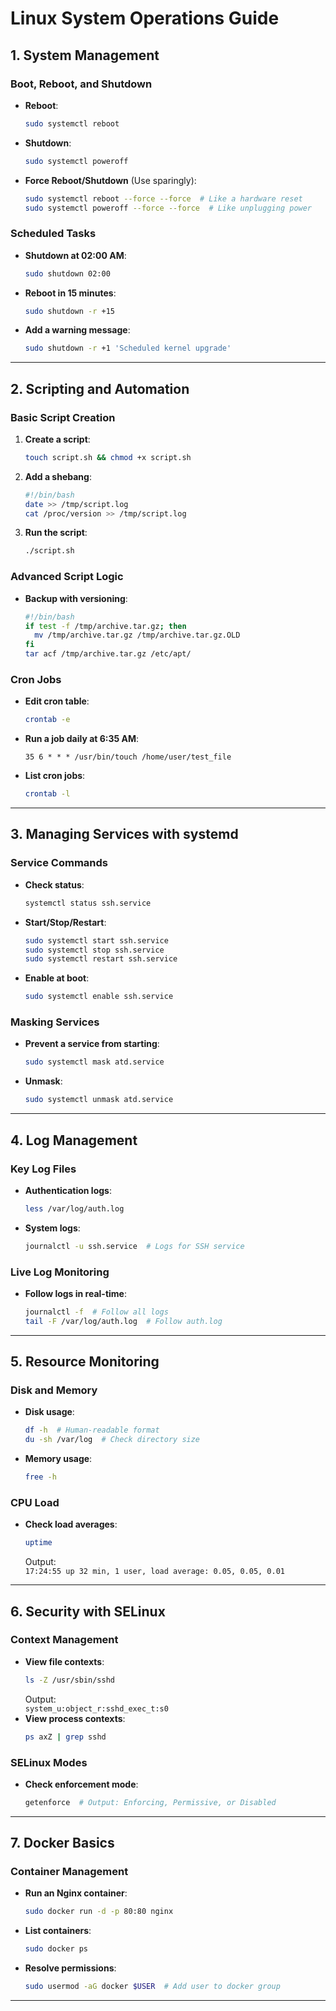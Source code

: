 # Linux System Operations Guide

## 1. System Management

### Boot, Reboot, and Shutdown
- **Reboot**:  
  ```bash
  sudo systemctl reboot
  ```
- **Shutdown**:  
  ```bash
  sudo systemctl poweroff
  ```
- **Force Reboot/Shutdown** (Use sparingly):  
  ```bash
  sudo systemctl reboot --force --force  # Like a hardware reset
  sudo systemctl poweroff --force --force  # Like unplugging power
  ```

### Scheduled Tasks
- **Shutdown at 02:00 AM**:  
  ```bash
  sudo shutdown 02:00
  ```
- **Reboot in 15 minutes**:  
  ```bash
  sudo shutdown -r +15
  ```
- **Add a warning message**:  
  ```bash
  sudo shutdown -r +1 'Scheduled kernel upgrade'
  ```

---

## 2. Scripting and Automation

### Basic Script Creation
1. **Create a script**:  
   ```bash
   touch script.sh && chmod +x script.sh
   ```
2. **Add a shebang**:  
   ```bash
   #!/bin/bash
   date >> /tmp/script.log
   cat /proc/version >> /tmp/script.log
   ```
3. **Run the script**:  
   ```bash
   ./script.sh
   ```

### Advanced Script Logic
- **Backup with versioning**:  
  ```bash
  #!/bin/bash
  if test -f /tmp/archive.tar.gz; then
    mv /tmp/archive.tar.gz /tmp/archive.tar.gz.OLD
  fi
  tar acf /tmp/archive.tar.gz /etc/apt/
  ```

### Cron Jobs
- **Edit cron table**:  
  ```bash
  crontab -e
  ```
- **Run a job daily at 6:35 AM**:  
  ```text
  35 6 * * * /usr/bin/touch /home/user/test_file
  ```
- **List cron jobs**:  
  ```bash
  crontab -l
  ```

---

## 3. Managing Services with systemd

### Service Commands
- **Check status**:  
  ```bash
  systemctl status ssh.service
  ```
- **Start/Stop/Restart**:  
  ```bash
  sudo systemctl start ssh.service
  sudo systemctl stop ssh.service
  sudo systemctl restart ssh.service
  ```
- **Enable at boot**:  
  ```bash
  sudo systemctl enable ssh.service
  ```

### Masking Services
- **Prevent a service from starting**:  
  ```bash
  sudo systemctl mask atd.service
  ```
- **Unmask**:  
  ```bash
  sudo systemctl unmask atd.service
  ```

---

## 4. Log Management

### Key Log Files
- **Authentication logs**:  
  ```bash
  less /var/log/auth.log
  ```
- **System logs**:  
  ```bash
  journalctl -u ssh.service  # Logs for SSH service
  ```

### Live Log Monitoring
- **Follow logs in real-time**:  
  ```bash
  journalctl -f  # Follow all logs
  tail -F /var/log/auth.log  # Follow auth.log
  ```

---

## 5. Resource Monitoring

### Disk and Memory
- **Disk usage**:  
  ```bash
  df -h  # Human-readable format
  du -sh /var/log  # Check directory size
  ```
- **Memory usage**:  
  ```bash
  free -h
  ```

### CPU Load
- **Check load averages**:  
  ```bash
  uptime
  ```
  Output:  
  `17:24:55 up 32 min, 1 user, load average: 0.05, 0.05, 0.01`

---

## 6. Security with SELinux

### Context Management
- **View file contexts**:  
  ```bash
  ls -Z /usr/sbin/sshd
  ```
  Output:  
  `system_u:object_r:sshd_exec_t:s0`
- **View process contexts**:  
  ```bash
  ps axZ | grep sshd
  ```

### SELinux Modes
- **Check enforcement mode**:  
  ```bash
  getenforce  # Output: Enforcing, Permissive, or Disabled
  ```

---

## 7. Docker Basics

### Container Management
- **Run an Nginx container**:  
  ```bash
  sudo docker run -d -p 80:80 nginx
  ```
- **List containers**:  
  ```bash
  sudo docker ps
  ```
- **Resolve permissions**:  
  ```bash
  sudo usermod -aG docker $USER  # Add user to docker group
  ```

---